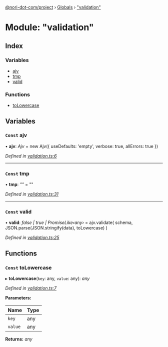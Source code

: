 [@nori-dot-com/project](../README.md) › [Globals](../globals.md) › ["validation"](_validation_.md)

# Module: "validation"

## Index

### Variables

* [ajv](_validation_.md#const-ajv)
* [tmp](_validation_.md#const-tmp)
* [valid](_validation_.md#const-valid)

### Functions

* [toLowercase](_validation_.md#const-tolowercase)

## Variables

### `Const` ajv

• **ajv**: *Ajv* = new Ajv({ useDefaults: 'empty', verbose: true, allErrors: true })

*Defined in [validation.ts:6](https://github.com/nori-dot-eco/nori-dot-com/blob/de0accb/packages/project/src/validation.ts#L6)*

___

### `Const` tmp

• **tmp**: *""* = ""

*Defined in [validation.ts:31](https://github.com/nori-dot-eco/nori-dot-com/blob/de0accb/packages/project/src/validation.ts#L31)*

___

### `Const` valid

• **valid**: *false | true | PromiseLike‹any›* = ajv.validate(
  schema,
  JSON.parse(JSON.stringify(data), toLowercase)
)

*Defined in [validation.ts:25](https://github.com/nori-dot-eco/nori-dot-com/blob/de0accb/packages/project/src/validation.ts#L25)*

## Functions

### `Const` toLowercase

▸ **toLowercase**(`key`: any, `value`: any): *any*

*Defined in [validation.ts:7](https://github.com/nori-dot-eco/nori-dot-com/blob/de0accb/packages/project/src/validation.ts#L7)*

**Parameters:**

Name | Type |
------ | ------ |
`key` | any |
`value` | any |

**Returns:** *any*
